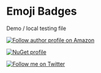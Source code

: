 # Emoji Badges

Demo / local testing file

[![Follow author profile on Amazon](https://img.shields.io/static/v1.svg?label=Follow%20me%20on%20Amazon&message=%F0%9F%93%96&color=FF9900&logo=amazon&logoColor=white)](https://www.amazon.com/Michelle-Obama/e/B07B436TLF) 

[![NuGet profile](https://img.shields.io/static/v1.svg?label=nuget.org%20profile&message=%F0%9F%8D%AC&color=004880&logo=nuget&logoColor=white)](https://www.nuget.org/profiles/newtonsoft) 

[![Follow me on Twitter](https://img.shields.io/static/v1.svg?label=Follow%20%40ProductHunt&message=🤙&color=red&logo=twitter&style=social)](https://twitter.com/ProductHunt) 
